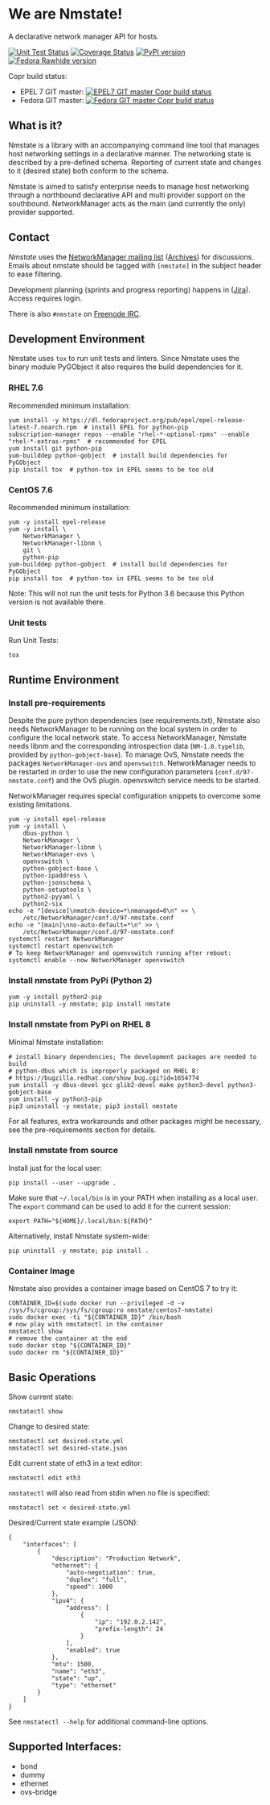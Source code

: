 # We are Nmstate!
A declarative network manager API for hosts.

[![Unit Test Status](https://travis-ci.org/nmstate/nmstate.png?branch=master)](https://travis-ci.org/nmstate/nmstate)
[![Coverage Status](https://coveralls.io/repos/github/nmstate/nmstate/badge.svg?branch=master)](https://coveralls.io/github/nmstate/nmstate?branch=master)
[![PyPI version](https://badge.fury.io/py/nmstate.svg)](https://badge.fury.io/py/nmstate)
[![Fedora Rawhide version](https://img.shields.io/badge/dynamic/json.svg?label=Fedora%20Rawhide&url=https%3A%2F%2Fapps.fedoraproject.org%2Fmdapi%2Frawhide%2Fpkg%2Fnmstate&query=%24.version&colorB=blue)](https://apps.fedoraproject.org/packages/nmstate)

Copr build status:
* EPEL 7 GIT master: [![EPEL7 GIT master Copr build status](https://copr.fedorainfracloud.org/coprs/nmstate/nmstate-git-el7/package/nmstate/status_image/last_build.png)](https://copr.fedorainfracloud.org/coprs/nmstate/nmstate-git-el7/package/nmstate/)
* Fedora GIT master: [![Fedora GIT master Copr build status](https://copr.fedorainfracloud.org/coprs/nmstate/nmstate-git-fedora/package/nmstate/status_image/last_build.png)](https://copr.fedorainfracloud.org/coprs/nmstate/nmstate-git-fedora/package/nmstate/)

## What is it?
Nmstate is a library with an accompanying command line tool that manages
host networking settings in a declarative manner.
The networking state is described by a pre-defined schema.
Reporting of current state and changes to it (desired state) both conform to
the schema.

Nmstate is aimed to satisfy enterprise needs to manage host networking through
a northbound declarative API and multi provider support on the southbound.
NetworkManager acts as the main (and currently the only) provider supported.

## Contact
*Nmstate* uses the [NetworkManager mailing
list](https://mail.gnome.org/mailman/listinfo/networkmanager-list)
([Archives](https://mail.gnome.org/archives/networkmanager-list/)) for
discussions. Emails about nmstate should be tagged with `[nmstate]` in the
subject header to ease filtering.

Development planning (sprints and progress reporting) happens in
([Jira](https://nmstate.atlassian.net)). Access requires login.

There is also `#nmstate` on [Freenode
IRC](https://freenode.net/kb/answer/chat).

## Development Environment

Nmstate uses `tox` to run unit tests and linters. Since Nmstate uses the binary
module PyGObject it also requires the build dependencies for it.

### RHEL 7.6

Recommended minimum installation:
```shell
yum install -y https://dl.fedoraproject.org/pub/epel/epel-release-latest-7.noarch.rpm  # install EPEL for python-pip
subscription-manager repos --enable "rhel-*-optional-rpms" --enable "rhel-*-extras-rpms"  # recommended for EPEL
yum install git python-pip
yum-builddep python-gobject  # install build dependencies for PyGObject
pip install tox  # python-tox in EPEL seems to be too old
```

### CentOS 7.6

Recommended minimum installation:
```shell
yum -y install epel-release
yum -y install \
    NetworkManager \
    NetworkManager-libnm \
    git \
    python-pip
yum-builddep python-gobject  # install build dependencies for PyGObject
pip install tox  # python-tox in EPEL seems to be too old
```

Note: This will not run the unit tests for Python 3.6 because this Python version is not available there.

### Unit tests
Run Unit Tests:
```shell
tox
```

## Runtime Environment

### Install pre-requirements
Despite the pure python dependencies (see requirements.txt),
Nmstate also needs NetworkManager to be running on the local system
in order to configure the local network state.
To access NetworkManager, Nmstate needs libnm and the corresponding
introspection data (`NM-1.0.typelib`, provided by `python-gobject-base`).
To manage OvS, Nmstate needs the packages `NetworkManager-ovs` and `openvswitch`.
NetworkManager needs to be restarted in order to use the new configuration
parameters (`conf.d/97-nmstate.conf`) and the OvS plugin.
openvswitch service needs to be started.

NetworkManager requires special configuration snippets to overcome some
existing limitations.

```shell
yum -y install epel-release
yum -y install \
    dbus-python \
    NetworkManager \
    NetworkManager-libnm \
    NetworkManager-ovs \
    openvswitch \
    python-gobject-base \
    python-ipaddress \
    python-jsonschema \
    python-setuptools \
    python2-pyyaml \
    python2-six
echo -e "[device]\nmatch-device=*\nmanaged=0\n" >> \
    /etc/NetworkManager/conf.d/97-nmstate.conf
echo -e "[main]\nno-auto-default=*\n" >> \
    /etc/NetworkManager/conf.d/97-nmstate.conf
systemctl restart NetworkManager
systemctl restart openvswitch
# To keep NetworkManager and openvswitch running after reboot:
systemctl enable --now NetworkManager openvswitch
```

### Install nmstate from PyPi (Python 2)
```shell
yum -y install python2-pip
pip uninstall -y nmstate; pip install nmstate
```

### Install nmstate from PyPi on RHEL 8

Minimal Nmstate installation:
``` shell
# install binary dependencies; The development packages are needed to build
# python-dbus which is improperly packaged on RHEL 8:
# https://bugzilla.redhat.com/show_bug.cgi?id=1654774
yum install -y dbus-devel gcc glib2-devel make python3-devel python3-gobject-base
yum install -y python3-pip
pip3 uninstall -y nmstate; pip3 install nmstate
```

For all features, extra workarounds and other packages might be necessary, see
the pre-requirements section for details.

### Install nmstate from source
Install just for the local user:

```shell
pip install --user --upgrade .
```

Make sure that `~/.local/bin` is in your PATH when installing as a local user.
The `export` command can be used to add it for the current session:

```shell
export PATH="${HOME}/.local/bin:${PATH}"
```

Alternatively, install Nmstate system-wide:
```shell
pip uninstall -y nmstate; pip install .
```

### Container Image

Nmstate also provides a container image based on CentOS 7 to try it:

```shell
CONTAINER_ID=$(sudo docker run --privileged -d -v /sys/fs/cgroup:/sys/fs/cgroup:ro nmstate/centos7-nmstate)
sudo docker exec -ti "${CONTAINER_ID}" /bin/bash
# now play with nmstatectl in the container
nmstatectl show
# remove the container at the end
sudo docker stop "${CONTAINER_ID}"
sudo docker rm "${CONTAINER_ID}"
```

## Basic Operations

Show current state:
```shell
nmstatectl show
```

Change to desired state:
```shell
nmstatectl set desired-state.yml
nmstatectl set desired-state.json
```

Edit current state of eth3 in a text editor:
```shell
nmstatectl edit eth3
```


`nmstatectl` will also read from stdin when no file is specified:


```shell
nmstatectl set < desired-state.yml
```

Desired/Current state example (JSON):
```shell
{
    "interfaces": [
        {
            "description": "Production Network",
            "ethernet": {
                "auto-negotiation": true,
                "duplex": "full",
                "speed": 1000
            },
            "ipv4": {
                "address": [
                    {
                        "ip": "192.0.2.142",
                        "prefix-length": 24
                    }
                ],
                "enabled": true
            },
            "mtu": 1500,
            "name": "eth3",
            "state": "up",
            "type": "ethernet"
        }
    ]
}
```

See `nmstatectl --help` for additional command-line options.

## Supported Interfaces:
- bond
- dummy
- ethernet
- ovs-bridge

